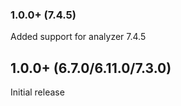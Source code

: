 ### 1.0.0+ (7.4.5)

Added support for analyzer 7.4.5

## 1.0.0+ (6.7.0/6.11.0/7.3.0)

Initial release
